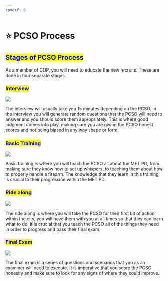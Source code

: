 ```yaml
---
coverY: 0
---
```


# ⭐ PCSO Process

## <mark style="color:blue;">Stages of PCSO Process</mark> <a href="#docs-internal-guid-db1cde40-7fff-4ed5-93fc-d9351c207e80" id="docs-internal-guid-db1cde40-7fff-4ed5-93fc-d9351c207e80"></a>

As a member of COP, you will need to educate the new recruits. These are done in four separate stages.



### <mark style="color:blue;">Interview</mark>

![](https://lh4.googleusercontent.com/I-isxUX3zoio6YjGpJ6HaefnmvjykPjxAjGbDN9LnyNGjBm72Ej-lgj1G1zF7E4tPaYLUu4xUDyZQBhYaWmQX6F4RN\_9\_b-Eo-75SkTbMCiGkn45mLZO9OPFVB-nVrqtIRsWrGHy4N7Y21XbgQ)

The interview will usually take you 15 minutes depending on the PCSO. In the interview you will generate random questions that the PCSO will need to answer and you should score them appropriately. This is where good judgment comes into play, making sure you are giving the PCSO honest scores and not being biased in any way shape or form.



### <mark style="color:blue;">Basic Training</mark> <a href="#docs-internal-guid-76e5797b-7fff-f1a7-c143-091cd3e9b9f3" id="docs-internal-guid-76e5797b-7fff-f1a7-c143-091cd3e9b9f3"></a>

![](https://lh3.googleusercontent.com/TiiS90\_sW6FY1F8VVNMid7cRpfGkjWasSQlhHG63IecxEIIPEwcFx3v9uOIuFWhIKTQCFDczoNOiVWxccXYWlm3ti95J5DTsTeNFmSB3AgS7HKwPvxzzi83tHB3FqYuC9mgMx9geuRFdjEkpmw)

Basic training is where you will teach the PCSO all about the MET PD, from making sure they know how to set up whispers, to teaching them about how to properly handle a firearm. The knowledge that they learn in this training is crucial to their progression within the MET PD.



### <mark style="color:blue;">Ride along</mark>

![](https://lh5.googleusercontent.com/qdJoL843ZMWANWATtLSZzYFR3ikzZ9mHxtEqcToAjcsod\_VcRwBRpLkkn6pATUZzAWZjmaUMisXJ50V65\_5HBC\_r-O1jwZIPnb5NuzQmJLXJUIe6LMnPupof4dvZiRem4Ji56mt93D5n8mw3jA)

The ride along is where you will take the PCSO for their first bit of action within the city, you will have them with you at all times so that they can learn what to do. It is crucial that you teach the PCSO all of the things they need in order to progress and pass their final exam.



### <mark style="color:blue;">Final Exam</mark>

![](https://lh3.googleusercontent.com/uYk58dhqlfIOVU7ggpJ-Kf1P7y7vIYqbF7UqXpwvFtO6kq-epuy87xMQBcZTgjEtS455u1aZs3kWc46zXm2GIq34SO5ffdqfeFM0Xa9419fp2gd6Ne86D5jkS3HSze5nPk6yZus6OQHL12VXBA)

The final exam is a series of questions and scenarios that you as an examiner will need to execute. It is imperative that you score the PCSO honestly and make sure to look for any signs of where they could improve.

